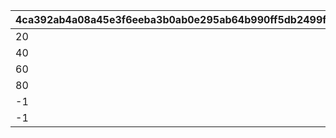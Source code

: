 |4ca392ab4a08a45e3f6eeba3b0ab0e295ab64b990ff5db2499f7d676f314837f|157dc22718ee098c840eb0c3b743534009056a22b2507d3815d6a4400224eb9a|66b2d7a4a269bc71de941d90edba56a8b28c4b8c8baaab348bba2566f623b25d|8bae94958e43c379ea6c17fe795687e65f9608700e8febc6cede6466cb5fce67|c9fa010a10a5ba93640098b79935f3f3bbc21dc254335e885c7c7caf27148f8b|
| --- | --- | --- | --- | --- |
|20|1|1|1|1|
|40|2|2|21|1|
|60|3|3|41|1|
|80|4|4|61|1|
|-1|5|5|81|1|
|-1|6|20|1|2|